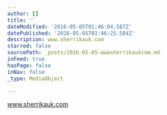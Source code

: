 ```yaml
---
author: []
title: ''
dateModified: '2016-05-05T01:46:04.587Z'
datePublished: '2016-05-05T01:46:25.584Z'
description: www.sherrikauk.com
starred: false
sourcePath: _posts/2016-05-05-wwwsherrikaukcom.md
inFeed: true
hasPage: false
inNav: false
_type: MediaObject

---
```

www.sherrikauk.com